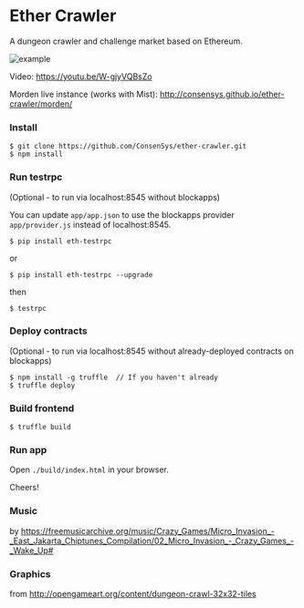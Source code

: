# Ether Crawler

A dungeon crawler and challenge market based on Ethereum.

![example](http://i.imgur.com/WstmuKv.png)

Video: https://youtu.be/W-gjyVQBsZo

Morden live instance (works with Mist): http://consensys.github.io/ether-crawler/morden/

### Install

```
$ git clone https://github.com/ConsenSys/ether-crawler.git
$ npm install
```

### Run testrpc 
(Optional - to run via localhost:8545 without blockapps)

You can update `app/app.json` to use the blockapps provider `app/provider.js` instead of localhost:8545.

```
$ pip install eth-testrpc 
```
or
```
$ pip install eth-testrpc --upgrade
```
then
```
$ testrpc
```

### Deploy contracts
(Optional - to run via localhost:8545 without already-deployed contracts on blockapps)

```
$ npm install -g truffle  // If you haven't already
$ truffle deploy
```

### Build frontend

```
$ truffle build
```

### Run app

Open `./build/index.html` in your browser.

Cheers!


### Music

by https://freemusicarchive.org/music/Crazy_Games/Micro_Invasion_-_East_Jakarta_Chiptunes_Compilation/02_Micro_Invasion_-_Crazy_Games_-_Wake_Up#

### Graphics

from http://opengameart.org/content/dungeon-crawl-32x32-tiles

